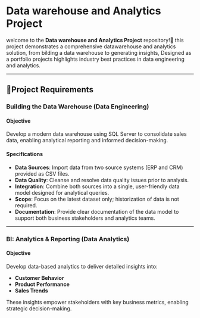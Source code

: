 # Data warehouse and Analytics Project

welcome to the **Data warehouse and Analytics Project** repository!🚀
this project demonstrates a comprehensive datawarehouse and analytics solution, from bilding a data warehouse to generating insights, Designed as a portfolio projects highlights industry best practices in data engineering and analytics. 

---

## 🚀Project Requirements

### Building the Data Warehouse (Data Engineering)


#### Objective
Develop a modern data warehouse using SQL Server to consolidate sales data, enabling analytical reporting and informed decision-making.

#### Specifications
- **Data Sources**: Import data from two source systems (ERP and CRM) provided as CSV files.
- **Data Quality**: Cleanse and resolve data quality issues prior to analysis.
- **Integration**: Combine both sources into a single, user-friendly data model designed for analytical queries.
- **Scope**: Focus on the latest dataset only; historization of data is not required.
- **Documentation**: Provide clear documentation of the data model to support both business stakeholders and analytics teams.

---

### BI: Analytics & Reporting (Data Analytics)

#### Objective
Develop data-based analytics to deliver detailed insights into:

- **Customer Behavior**
- **Product Performance**
- **Sales Trends**

These insights empower stakeholders with key business metrics, enabling strategic decision-making.
